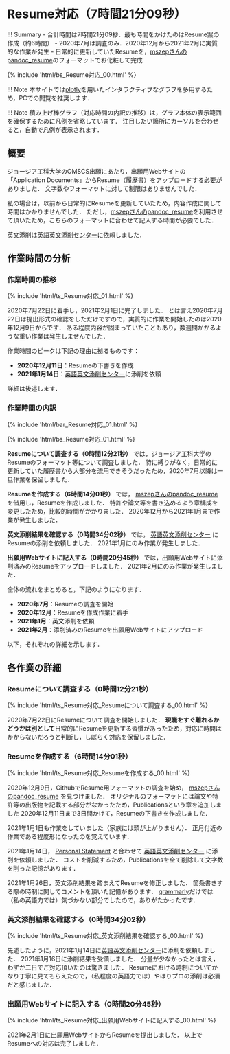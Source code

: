 # Resume対応（7時間21分09秒）

!!! Summary
    - 合計時間は7時間21分09秒．最も時間をかけたのはResume案の作成（約6時間）
    - 2020年7月は調査のみ．2020年12月から2021年2月に実質的な作業が発生
    - 日常的に更新していたResumeを，[mszepさんのpandoc_resume](https://github.com/mszep/pandoc_resume)のフォーマットでお化粧して完成

{% include 'html/bs_Resume対応_00.html' %}

!!! Note
    本サイトでは[plotly](https://plotly.com/python/)を用いたインタラクティブなグラフを多用するため，PCでの閲覧を推奨します．

!!! Note
    積み上げ棒グラフ（対応時間の内訳の推移）は，グラフ本体の表示範囲を確保するために凡例を省略しています．
    注目したい箇所にカーソルを合わせると，自動で凡例が表示されます．

## 概要

ジョージア工科大学のOMSCS出願にあたり，出願用Webサイトの「Application Documents」からResume（履歴書）をアップロードする必要がありました．
文字数やフォーマットに対して制限はありませんでした．

私の場合は，以前から日常的にResumeを更新していたため，内容作成に関して時間はかかりませんでした．
ただし，[mszepさんのpandoc_resume](https://github.com/mszep/pandoc_resume)を利用させて頂いたため，こちらのフォーマットに合わせて記入する時間が必要でした．

英文添削は[英語英文添削センター](https://www.speedtensaku.com/)に依頼しました．

## 作業時間の分析

### 作業時間の推移

{% include 'html/ts_Resume対応_01.html' %}

2020年7月22日に着手し，2021年2月1日に完了しました．
とは言え2020年7月22日は提出形式の確認をしただけですので，実質的に作業を開始したのは2020年12月9日からです．
ある程度内容が固まっていたこともあり，数週間かかるような重い作業は発生しませんでした．

作業時間のピークは下記の理由に拠るものです：

- **2020年12月11日**：Resumeの下書きを作成
- **2021年1月14日**：[英語英文添削センター](https://www.speedtensaku.com/)に添削を依頼

詳細は後述します．

### 作業時間の内訳

{% include 'html/bar_Resume対応_01.html' %}

{% include 'html/bs_Resume対応_01.html' %}

**Resumeについて調査する（0時間12分21秒）**
では，ジョージア工科大学のResumeのフォーマット等について調査しました．
特に縛りがなく，日常的に更新していた履歴書から大部分を流用できそうだったため，2020年7月以降は一旦作業を保留しました．

**Resumeを作成する（6時間14分01秒）**
では，
[mszepさんのpandoc_resume](https://github.com/mszep/pandoc_resume)
を借用し，Resumeを作成しました．
特許や論文等を書き込めるよう章構成を変更したため，比較的時間がかかりました．
2020年12月から2021年1月まで作業が発生しました．

**英文添削結果を確認する（0時間34分02秒）**
では，
[英語英文添削センター](https://www.speedtensaku.com/)
にResumeの添削を依頼しました．
2021年1月にのみ作業が発生しました．

**出願用Webサイトに記入する（0時間20分45秒）**
では，出願用Webサイトに添削済みのResumeをアップロードしました．
2021年2月にのみ作業が発生しました．

全体の流れをまとめると，下記のようになります．

- **2020年7月**：Resumeの調査を開始
- **2020年12月**：Resumeを作成作業に着手
- **2021年1月**：英文添削を依頼
- **2021年2月**：添削済みのResumeを出願用Webサイトにアップロード

以下，それぞれの詳細を示します．

## 各作業の詳細

### Resumeについて調査する（0時間12分21秒）

{% include 'html/ts_Resume対応_Resumeについて調査する_00.html' %}

2020年7月22日にResumeについて調査を開始しました．
**現職をすぐ離れるかどうかは別として**日常的にResumeを更新する習慣があったため，対応に時間はかからないだろうと判断し，しばらく対応を保留しました．

### Resumeを作成する（6時間14分01秒）

{% include 'html/ts_Resume対応_Resumeを作成する_00.html' %}

2020年12月9日，GithubでResume用フォーマットの調査を始め，
[mszepさんのpandoc_resume](https://github.com/mszep/pandoc_resume)
を見つけました．
オリジナルのフォーマットには論文や特許等の出版物を記載する部分がなかったため，Publicationsという章を追加しました
2020年12月11日まで3日間かけて，Resumeの下書きを作成しました．

2021年1月1日も作業をしていました（家族には頭が上がりません）．
正月付近の作業である程度形になったのを覚えています．

2021年1月14日，
[Personal Statement](https://kakeami.github.io/road-to-gatech/ps/)
と合わせて
[英語英文添削センター](https://www.speedtensaku.com/)
に添削を依頼しました．
コストを削減するため，Publicationsを全て削除して文字数を削った記憶があります．

2021年1月26日，英文添削結果を踏まえてResumeを修正しました．
箇条書きする際の時制に関してコメントを頂いた記憶があります．
[grammarly](https://www.grammarly.com/)だけでは（私の英語力では）気づかない部分でしたので，ありがたかったです．

### 英文添削結果を確認する（0時間34分02秒）

{% include 'html/ts_Resume対応_英文添削結果を確認する_00.html' %}

先述したように，2021年1月14日に[英語英文添削センター](https://www.speedtensaku.com/)に添削を依頼しました．
2021年1月16日に添削結果を受領しました．
分量が少なかったとは言え，わずか二日でご対応頂いたのは驚きました．
Resumeにおける時制についてかなり丁寧に見てもらえたので，（私程度の英語力では）やはりプロの添削は必須だと感じました．

### 出願用Webサイトに記入する（0時間20分45秒）

{% include 'html/ts_Resume対応_出願用Webサイトに記入する_00.html' %}

2021年2月1日に出願用WebサイトからResumeを提出しました．
以上でResumeへの対応は完了しました．
